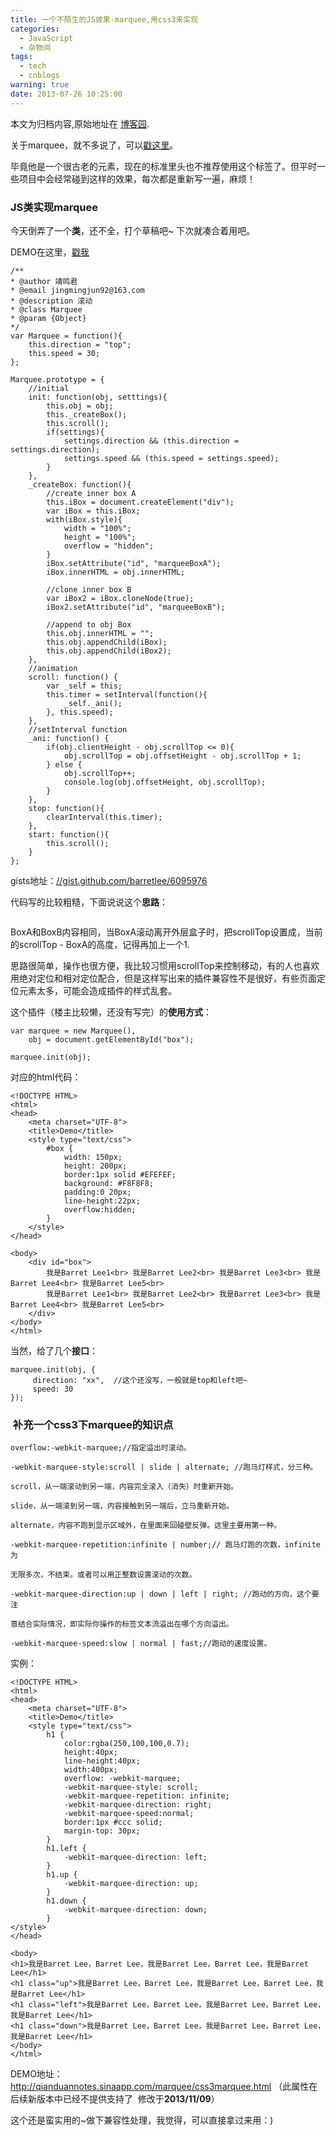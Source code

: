 ```yaml
---
title: 一个不陌生的JS效果-marquee,用css3来实现
categories:
  - JavaScript
  - 杂物间
tags:
  - tech
  - cnblogs
warning: true
date: 2013-07-26 10:25:00
---
```


<div class="history-article">本文为归档内容,原始地址在 <a href="http://www.cnblogs.com/hustskyking/archive/2013/07/26/marquee-in-javascript.html" target="_blank">博客园</a>.</div>

<p>关于marquee，就不多说了，可以<a title="marquee演示" href="http://qianduannotes.sinaapp.com/marquee/show.html" target="_blank">戳这里</a>。</p>
<p>毕竟他是一个很古老的元素，现在的标准里头也不推荐使用这个标签了。但平时一些项目中会经常碰到这样的效果，每次都是重新写一遍，麻烦！</p>


<h3>JS类实现marquee</h3>
<p>今天倒弄了一个<strong>类</strong>，还不全，打个草稿吧~ 下次就凑合着用吧。</p>
<p>DEMO在这里，<a title="DEMO" href="http://qianduannotes.sinaapp.com/marquee/index.html" target="_blank">戳我</a></p>

```
/**
* @author 靖鸣君
* @email jingmingjun92@163.com
* @description 滚动
* @class Marquee
* @param {Object}
*/
var Marquee = function(){
    this.direction = "top";
    this.speed = 30;
};

Marquee.prototype = {
    //initial
    init: function(obj, setttings){
        this.obj = obj;
        this._createBox();
        this.scroll();
        if(settings){
            settings.direction && (this.direction = settings.direction);
            settings.speed && (this.speed = settings.speed);
        }
    },
    _createBox: function(){
        //create inner box A
        this.iBox = document.createElement("div");
        var iBox = this.iBox;
        with(iBox.style){
            width = "100%";
            height = "100%";
            overflow = "hidden";
        }
        iBox.setAttribute("id", "marqueeBoxA");
        iBox.innerHTML = obj.innerHTML;

        //clone inner box B
        var iBox2 = iBox.cloneNode(true);
        iBox2.setAttribute("id", "marqueeBoxB");

        //append to obj Box
        this.obj.innerHTML = "";
        this.obj.appendChild(iBox);
        this.obj.appendChild(iBox2);
    },
    //animation
    scroll: function() {
        var _self = this;
        this.timer = setInterval(function(){
            _self._ani();
        }, this.speed);
    },
    //setInterval function
    _ani: function() {
        if(obj.clientHeight - obj.scrollTop <= 0){
            obj.scrollTop = obj.offsetHeight - obj.scrollTop + 1;
        } else {
            obj.scrollTop++;
            console.log(obj.offsetHeight, obj.scrollTop);
        }
    },
    stop: function(){
        clearInterval(this.timer);
    },
    start: function(){
        this.scroll();
    }
};
```

<p>gists地址：<a href="//gist.github.com/barretlee/6095976">//gist.github.com/barretlee/6095976</a></p>
<p>代码写的比较粗糙，下面说说这个<strong>思路</strong>：</p>
<p><img src="//img.alicdn.com/tfs/TB1oyqGa_tYBeNjy1XdXXXXyVXa-300-300.png" data-original="/blogimgs/2013/07/26/26221029-f82024416caf481a91ad51b1576d33d0.jpg" data-source="http://images.cnitblog.com/blog/387325/201307/26221029-f82024416caf481a91ad51b1576d33d0.jpg" alt=""></p>
<p>BoxA和BoxB内容相同，当BoxA滚动离开外层盒子时，把scrollTop设置成，当前的scrollTop - BoxA的高度，记得再加上一个1.</p>
<p>思路很简单，操作也很方便，我比较习惯用scrollTop来控制移动，有的人也喜欢用绝对定位和相对定位配合，但是这样写出来的插件兼容性不是很好，有些页面定位元素太多，可能会造成插件的样式乱套。</p>
<p>这个插件（楼主比较懒，还没有写完）的<strong>使用方式</strong>：</p>

```
var marquee = new Marquee(),
    obj = document.getElementById("box");

marquee.init(obj);

```

<p>对应的html代码：</p>

```
<!DOCTYPE HTML>
<html>
<head>
    <meta charset="UTF-8">
    <title>Demo</title>
    <style type="text/css">
        #box {
            width: 150px;
            height: 200px;
            border:1px solid #EFEFEF;
            background: #F8F8F8;
            padding:0 20px;
            line-height:22px;
            overflow:hidden;
        }
    </style>
</head>

<body>
    <div id="box">
        我是Barret Lee1<br> 我是Barret Lee2<br> 我是Barret Lee3<br> 我是Barret Lee4<br> 我是Barret Lee5<br>
        我是Barret Lee1<br> 我是Barret Lee2<br> 我是Barret Lee3<br> 我是Barret Lee4<br> 我是Barret Lee5<br>
    </div>
</body>
</html>

```

<p>当然，给了几个<strong>接口</strong>：</p>

```
marquee.init(obj, {
     direction: "xx",  //这个还没写，一般就是top和left吧~
     speed: 30
});

```



<h3><strong>&nbsp;补充一个css3下marquee的知识点</strong></h3>

```
overflow:-webkit-marquee;//指定溢出时滚动。

-webkit-marquee-style:scroll | slide | alternate; //跑马灯样式，分三种。

scroll，从一端滚动到另一端，内容完全滚入（消失）时重新开始。

slide，从一端滚到另一端，内容接触到另一端后，立马重新开始。

alternate，内容不跑到显示区域外，在里面来回碰壁反弹。这里主要用第一种。

-webkit-marquee-repetition:infinite | number;// 跑马灯跑的次数，infinite 为

无限多次，不结束。或者可以用正整数设置滚动的次数。

-webkit-marquee-direction:up | down | left | right; //跑动的方向，这个要注

意结合实际情况，即实际你操作的标签文本流溢出在哪个方向溢出。

-webkit-marquee-speed:slow | normal | fast;//跑动的速度设置。

```

<p>实例：</p>

```
<!DOCTYPE HTML>
<html>
<head>
    <meta charset="UTF-8">
    <title>Demo</title>
    <style type="text/css">
        h1 {
            color:rgba(250,100,100,0.7);
            height:40px;
            line-height:40px;
            width:400px;
            overflow: -webkit-marquee;
            -webkit-marquee-style: scroll;
            -webkit-marquee-repetition: infinite;
            -webkit-marquee-direction: right;
            -webkit-marquee-speed:normal;
            border:1px #ccc solid;
            margin-top: 30px;
        }
        h1.left {
            -webkit-marquee-direction: left;
        }
        h1.up {
            -webkit-marquee-direction: up;
        }
        h1.down {
            -webkit-marquee-direction: down;
        }
</style>
</head>

<body>
<h1>我是Barret Lee，Barret Lee，我是Barret Lee，Barret Lee，我是Barret Lee</h1>
<h1 class="up">我是Barret Lee，Barret Lee，我是Barret Lee，Barret Lee，我是Barret Lee</h1>
<h1 class="left">我是Barret Lee，Barret Lee，我是Barret Lee，Barret Lee，我是Barret Lee</h1>
<h1 class="down">我是Barret Lee，Barret Lee，我是Barret Lee，Barret Lee，我是Barret Lee</h1>
</body>
</html>

```

<p>DEMO地址：<a title="css3 marquee" href="http://qianduannotes.sinaapp.com/marquee/css3marquee.html" target="_blank">http://qianduannotes.sinaapp.com/marquee/css3marquee.html</a>&nbsp;（此属性在后续新版本中已经不提供支持了 &nbsp;修改于<strong>2013/11/09</strong>）</p>
<p>这个还是蛮实用的~做下兼容性处理，我觉得，可以直接拿过来用：)</p>

